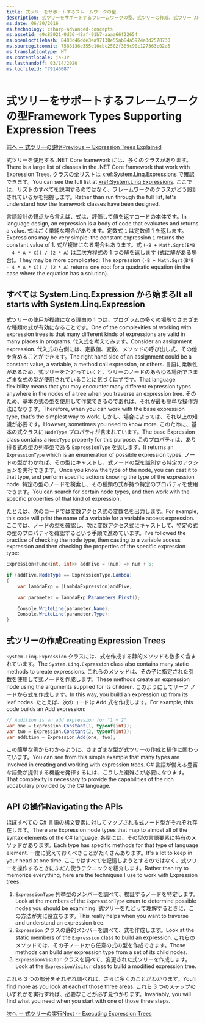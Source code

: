 ```yaml
---
title: 式ツリーをサポートするフレームワークの型
description: 式ツリーをサポートするフレームワークの型、式ツリーの作成、式ツリー API の操作テクニックについて説明します。
ms.date: 06/20/2016
ms.technology: csharp-advanced-concepts
ms.assetid: e9c85021-0d36-48af-91b7-aaaa66f22654
ms.openlocfilehash: 8483c46dde3ea97138e55ab84a5924a3d2578730
ms.sourcegitcommit: 7588136e355e10cbc2582f389c90c127363c02a5
ms.translationtype: HT
ms.contentlocale: ja-JP
ms.lasthandoff: 03/14/2020
ms.locfileid: "79146087"
---
```

# <a name="framework-types-supporting-expression-trees"></a><span data-ttu-id="78898-103">式ツリーをサポートするフレームワークの型</span><span class="sxs-lookup"><span data-stu-id="78898-103">Framework Types Supporting Expression Trees</span></span>

[<span data-ttu-id="78898-104">前へ -- 式ツリーの説明</span><span class="sxs-lookup"><span data-stu-id="78898-104">Previous -- Expression Trees Explained</span></span>](expression-trees-explained.md)

<span data-ttu-id="78898-105">式ツリーを使用する .NET Core framework には、多くのクラスがあります。</span><span class="sxs-lookup"><span data-stu-id="78898-105">There is a large list of classes in the .NET Core framework that work with Expression Trees.</span></span>
<span data-ttu-id="78898-106">クラスの全リストは <xref:System.Linq.Expressions> で確認できます。</span><span class="sxs-lookup"><span data-stu-id="78898-106">You can see the full list at <xref:System.Linq.Expressions>.</span></span>
<span data-ttu-id="78898-107">ここでは、リストのすべてを説明するのではなく、フレームワークのクラスがどう設計されているかを把握します。</span><span class="sxs-lookup"><span data-stu-id="78898-107">Rather than run through the full list, let's understand how the framework classes have been designed.</span></span>

<span data-ttu-id="78898-108">言語設計の観点から言えば、式は、評価して値を返すコードの本体です。</span><span class="sxs-lookup"><span data-stu-id="78898-108">In language design, an expression is a body of code that evaluates and returns a value.</span></span> <span data-ttu-id="78898-109">式はごく単純な場合があります。定数式 `1` は定数値 1 を返します。</span><span class="sxs-lookup"><span data-stu-id="78898-109">Expressions may be very simple: the constant expression `1` returns the constant value of 1.</span></span> <span data-ttu-id="78898-110">式が複雑になる場合もあります。式 `(-B + Math.Sqrt(B*B - 4 * A * C)) / (2 * A)` は二次方程式の 1 つの解を返します (式に解がある場合)。</span><span class="sxs-lookup"><span data-stu-id="78898-110">They may be more complicated: The expression `(-B + Math.Sqrt(B*B - 4 * A * C)) / (2 * A)` returns one root for a quadratic equation (in the case where the equation has a solution).</span></span>  

## <a name="it-all-starts-with-systemlinqexpression"></a><span data-ttu-id="78898-111">すべては System.Linq.Expression から始まる</span><span class="sxs-lookup"><span data-stu-id="78898-111">It all starts with System.Linq.Expression</span></span>

<span data-ttu-id="78898-112">式ツリーの使用が複雑になる理由の 1 つは、プログラムの多くの場所でさまざまな種類の式が有効になることです。</span><span class="sxs-lookup"><span data-stu-id="78898-112">One of the complexities of working with expression trees is that many different kinds of expressions are valid in many places in programs.</span></span> <span data-ttu-id="78898-113">代入式を考えてみます。</span><span class="sxs-lookup"><span data-stu-id="78898-113">Consider an assignment expression.</span></span> <span data-ttu-id="78898-114">代入式の右側には、定数値、変数、メソッドの呼び出し式、その他を含めることができます。</span><span class="sxs-lookup"><span data-stu-id="78898-114">The right hand side of an assignment could be a constant value, a variable, a method call expression, or others.</span></span> <span data-ttu-id="78898-115">言語に柔軟性があるため、式ツリーをたどっていくと、ツリーのノードのあらゆる場所でさまざまな式の型が使用されていることに気づくはずです。</span><span class="sxs-lookup"><span data-stu-id="78898-115">That language flexibility means that you may encounter many different expression types anywhere in the nodes of a tree when you traverse an expression tree.</span></span> <span data-ttu-id="78898-116">そのため、基本の式の型を使用して作業できるのであれば、それが最も簡単な操作方法になります。</span><span class="sxs-lookup"><span data-stu-id="78898-116">Therefore, when you can work with the base expression type, that's the simplest way to work.</span></span> <span data-ttu-id="78898-117">しかし、場合によっては、それ以上の知識が必要です。</span><span class="sxs-lookup"><span data-stu-id="78898-117">However, sometimes you need to know more.</span></span>
<span data-ttu-id="78898-118">このために、基本の式クラスに `NodeType` プロパティが含まれています。</span><span class="sxs-lookup"><span data-stu-id="78898-118">The base Expression class contains a `NodeType` property for this purpose.</span></span>
<span data-ttu-id="78898-119">このプロパティは、あり得る式の型の列挙型である `ExpressionType` を返します。</span><span class="sxs-lookup"><span data-stu-id="78898-119">It returns an `ExpressionType` which is an enumeration of possible expression types.</span></span>
<span data-ttu-id="78898-120">ノードの型がわかれば、その型にキャストし、式ノードの型を識別する特定のアクションを実行できます。</span><span class="sxs-lookup"><span data-stu-id="78898-120">Once you know the type of the node, you can cast it to that type, and perform specific actions knowing the type of the expression node.</span></span> <span data-ttu-id="78898-121">特定の型のノードを検索し、その種類の式が持つ特定のプロパティを使用できます。</span><span class="sxs-lookup"><span data-stu-id="78898-121">You can search for certain node types, and then work with the specific properties of that kind of expression.</span></span>

<span data-ttu-id="78898-122">たとえば、次のコードでは変数アクセス式の変数名を出力します。</span><span class="sxs-lookup"><span data-stu-id="78898-122">For example, this code will print the name of a variable for a variable access expression.</span></span> <span data-ttu-id="78898-123">ここでは、ノードの型を確認し、次に変数アクセス式にキャストして、特定の式の型のプロパティを確認するという手順で進めています。</span><span class="sxs-lookup"><span data-stu-id="78898-123">I've followed the practice of checking the node type, then casting to a variable access expression and then checking the properties of the specific expression type:</span></span>

```csharp
Expression<Func<int, int>> addFive = (num) => num + 5;

if (addFive.NodeType == ExpressionType.Lambda)
{
    var lambdaExp = (LambdaExpression)addFive;

    var parameter = lambdaExp.Parameters.First();

    Console.WriteLine(parameter.Name);
    Console.WriteLine(parameter.Type);
}
```

## <a name="creating-expression-trees"></a><span data-ttu-id="78898-124">式ツリーの作成</span><span class="sxs-lookup"><span data-stu-id="78898-124">Creating Expression Trees</span></span>

<span data-ttu-id="78898-125">`System.Linq.Expression` クラスには、式を作成する静的メソッドも数多く含まれています。</span><span class="sxs-lookup"><span data-stu-id="78898-125">The `System.Linq.Expression` class also contains many static methods to create expressions.</span></span> <span data-ttu-id="78898-126">これらのメソッドは、その子に指定された引数を使用して式ノードを作成します。</span><span class="sxs-lookup"><span data-stu-id="78898-126">These methods create an expression node using the arguments supplied for its children.</span></span> <span data-ttu-id="78898-127">このようにしてリーフ ノードから式を作成します。</span><span class="sxs-lookup"><span data-stu-id="78898-127">In this way, you build an expression up from its leaf nodes.</span></span> <span data-ttu-id="78898-128">たとえば、次のコードは Add 式を作成します。</span><span class="sxs-lookup"><span data-stu-id="78898-128">For example, this code builds an Add expression:</span></span>

```csharp
// Addition is an add expression for "1 + 2"
var one = Expression.Constant(1, typeof(int));
var two = Expression.Constant(2, typeof(int));
var addition = Expression.Add(one, two);
```

<span data-ttu-id="78898-129">この簡単な例からわかるように、さまざまな型が式ツリーの作成と操作に関わっています。</span><span class="sxs-lookup"><span data-stu-id="78898-129">You can see from this simple example that many types are involved in creating and working with expression trees.</span></span> <span data-ttu-id="78898-130">C# 言語が備える豊富な語彙が提供する機能を発揮するには、こうした複雑さが必要になります。</span><span class="sxs-lookup"><span data-stu-id="78898-130">That complexity is necessary to provide the capabilities of the rich vocabulary provided by the C# language.</span></span>

## <a name="navigating-the-apis"></a><span data-ttu-id="78898-131">API の操作</span><span class="sxs-lookup"><span data-stu-id="78898-131">Navigating the APIs</span></span>
<span data-ttu-id="78898-132">ほぼすべての C# 言語の構文要素に対してマップされる式ノード型がそれぞれ存在します。</span><span class="sxs-lookup"><span data-stu-id="78898-132">There are Expression node types that map to almost all of the syntax elements of the C# language.</span></span> <span data-ttu-id="78898-133">各型には、その型の言語要素に特有のメソッドがあります。</span><span class="sxs-lookup"><span data-stu-id="78898-133">Each type has specific methods for that type of language element.</span></span> <span data-ttu-id="78898-134">一度に覚えておくべきことがたくさんあります。</span><span class="sxs-lookup"><span data-stu-id="78898-134">It's a lot to keep in your head at one time.</span></span> <span data-ttu-id="78898-135">ここではすべてを記憶しようとするのではなく、式ツリーを操作するときにふだん使うテクニックを紹介します。</span><span class="sxs-lookup"><span data-stu-id="78898-135">Rather than try to memorize everything, here are the techniques I use to work with Expression trees:</span></span>

1. <span data-ttu-id="78898-136">`ExpressionType` 列挙型のメンバーを調べて、検証するノードを特定します。</span><span class="sxs-lookup"><span data-stu-id="78898-136">Look at the members of the `ExpressionType` enum to determine possible nodes you should be examining.</span></span> <span data-ttu-id="78898-137">式ツリーをたどって理解するときに、この方法が実に役立ちます。</span><span class="sxs-lookup"><span data-stu-id="78898-137">This really helps when you want to traverse and understand an expression tree.</span></span>
2. <span data-ttu-id="78898-138">`Expression` クラスの静的メンバーを調べて、式を作成します。</span><span class="sxs-lookup"><span data-stu-id="78898-138">Look at the static members of the `Expression` class to build an expression.</span></span> <span data-ttu-id="78898-139">これらのメソッドでは、その子ノードから任意の式の型を作成できます。</span><span class="sxs-lookup"><span data-stu-id="78898-139">Those methods can build any expression type from a set of its child nodes.</span></span>
3. <span data-ttu-id="78898-140">`ExpressionVisitor` クラスを調べて、変更された式ツリーを作成します。</span><span class="sxs-lookup"><span data-stu-id="78898-140">Look at the `ExpressionVisitor` class to build a modified expression tree.</span></span>

<span data-ttu-id="78898-141">これら 3 つの部分をそれぞれ調べれば、さらに多くのことがわかります。</span><span class="sxs-lookup"><span data-stu-id="78898-141">You'll find more as you look at each of those three areas.</span></span> <span data-ttu-id="78898-142">これら 3 つのステップのいずれかを実行すれば、必要なことが必ず見つかります。</span><span class="sxs-lookup"><span data-stu-id="78898-142">Invariably, you will find what you need when you start with one of those three steps.</span></span>

 [<span data-ttu-id="78898-143">次へ -- 式ツリーの実行</span><span class="sxs-lookup"><span data-stu-id="78898-143">Next -- Executing Expression Trees</span></span>](expression-trees-execution.md)
